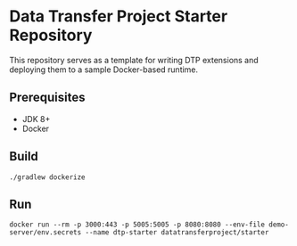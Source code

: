 # Data Transfer Project Starter Repository

This repository serves as a template for writing DTP extensions and deploying them to a sample Docker-based runtime.

## Prerequisites 

* JDK 8+
* Docker

## Build
`./gradlew dockerize`

## Run

`
docker run --rm -p 3000:443 -p 5005:5005 -p 8080:8080 --env-file demo-server/env.secrets --name dtp-starter datatransferproject/starter
`



